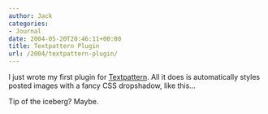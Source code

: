 ```yaml
---
author: Jack
categories:
- Journal
date: 2004-05-20T20:46:11+00:00
title: Textpattern Plugin
url: /2004/textpattern-plugin/
---
```


I just wrote my first plugin for [Textpattern][1]. All it does is automatically styles posted images with a fancy CSS dropshadow, like this&#8230;

Tip of the iceberg? Maybe.

 [1]: http://www.textpattern.com
